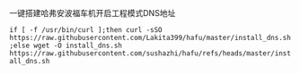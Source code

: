
一键搭建哈弗安波福车机开启工程模式DNS地址

```if [ -f /usr/bin/curl ];then curl -sSO https://raw.githubusercontent.com/Lakita399/hafu/master/install_dns.sh;else wget -O install_dns.sh https://raw.githubusercontent.com/sushazhi/hafu/refs/heads/master/install_dns.sh```
